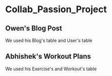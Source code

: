 # Collab_Passion_Project

## Owen's Blog Post
We used his Blog's table and User's table 
## Abhishek's Workout Plans
We used his Exercise's and Workout's table

